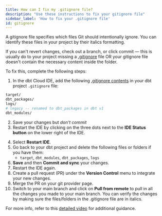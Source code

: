 ```yaml
---
title: How can I fix my .gitignore file?
description: "Use these instructions to fix your gitignore file"
sidebar_label: 'How to fix your .gitignore file'
id: gitignore
---
```


A gitignore file specifies which files Git should intentionally ignore. You can identify these files in your project by their italics formatting.

If you can't revert changes, check out a branch, or click commit &mdash; this is usually do to your project missing a [.gitignore](https://github.com/dbt-labs/dbt-starter-project/blob/main/.gitignore) file OR your gitignore file doesn't contain the necessary content inside the folder.

To fix this, complete the following steps:

1. In the dbt Cloud IDE, add the following [.gitignore contents](https://github.com/dbt-labs/dbt-starter-project/blob/main/.gitignore) in your dbt project `.gitignore` file:
```bash
target/
dbt_packages/
logs/
# legacy -- renamed to dbt_packages in dbt v1
dbt_modules/
```
2. Save your changes but _don't commit_
3. Restart the IDE by clicking on the three dots next to the **IDE Status button** on the lower right of the IDE.

<Lightbox src="/img/docs/dbt-cloud/cloud-ide/restart-ide.jpg" width="50%" title="Restart the IDE by clicking the three dots on the lower right or click on the Status bar" />

4. Select **Restart IDE**.
5. Go back to your dbt project and delete the following files or folders if you have them:
    * `target`, `dbt_modules`, `dbt_packages`, `logs`
6. **Save** and then **Commit and sync** your changes.
7. Restart the IDE again.
8. Create a pull request (PR) under the **Version Control** menu to integrate your new changes.
9.  Merge the PR on your git provider page.
10. Switch to your main branch and click on **Pull from remote** to pull in all the changes you made to your main branch. You can verify the changes by making sure the files/folders in the .gitignore file are in italics. 

<Lightbox src="/img/docs/dbt-cloud/cloud-ide/gitignore-italics.jpg" width="50%" title="A dbt project on the main branch that has properly configured gitignore folders (highlighted in italics)."/>

For more info, refer to this [detailed video](https://www.loom.com/share/9b3b8e2b617f41a8bad76ec7e42dd014) for additional guidance. 
